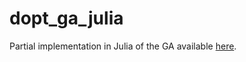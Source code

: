 # dopt_ga_julia

Partial implementation in Julia of the GA available [here](https://github.com/GuilhermeCaeiro/trabmh/).
